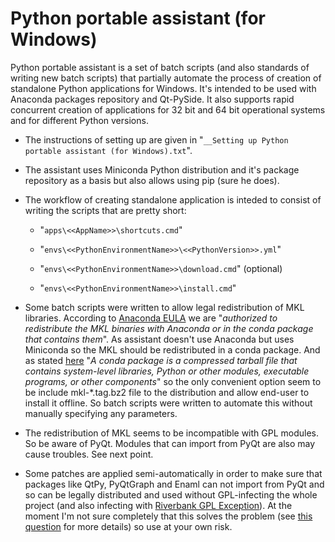 # Python portable assistant (for Windows)

Python portable assistant is a set of batch scripts (and also standards of writing new batch scripts) that partially automate the process of creation of standalone Python applications for Windows. It's intended to be used with Anaconda packages repository and Qt-PySide. It also supports rapid concurrent creation of applications for 32 bit and 64 bit operational systems and for different Python versions. 

- The instructions of setting up are given in "`__Setting up Python portable assistant (for Windows).txt`".

- The assistant uses Miniconda Python distribution and it's package repository as a basis but also allows using pip (sure he does).

- The workflow of creating standalone application is inteded to consist of writing the scripts that are pretty short:
    
    - "`apps\<<AppName>>\shortcuts.cmd`"
	
    - "`envs\<<PythonEnvironmentName>>\<<PythonVersion>>.yml`"
	
	- "`envs\<<PythonEnvironmentName>>\download.cmd`" (optional)
	
	- "`envs\<<PythonEnvironmentName>>\install.cmd`"

- Some batch scripts were written to allow legal redistribution of MKL libraries. According to [Anaconda EULA](https://docs.continuum.io/anaconda/eula) we are "*authorized to redistribute the MKL binaries with Anaconda or in the conda package that contains them*". As assistant doesn't use Anaconda but uses Miniconda so the MKL should be redistributed in a conda package. And as stated [here](http://conda.pydata.org/docs/intro.html) "*A conda package is a compressed tarball file that contains system-level libraries, Python or other modules, executable programs, or other components*" so the only convenient option seem to be include mkl-*.tag.bz2 file to the distribution and allow end-user to install it offline. So batch scripts were written to automate this without manually specifying any parameters.

- The redistribution of MKL seems to be incompatible with GPL modules. So be aware of PyQt. Modules that can import from PyQt are also may cause troubles. See next point.

- Some patches are applied semi-automatically in order to make sure that packages like QtPy, PyQtGraph and Enaml can not import from PyQt and so can be legally distributed and used without GPL-infecting the whole project (and also infecting with [Riverbank GPL Exception](https://github.com/cms-externals/pyqt/blob/master/GPL_EXCEPTION.TXT)). At the moment I'm not sure completely that this solves the problem (see [this question](http://kiwi0fruit.tumblr.com/post/145394097575) for more details) so use at your own risk.
